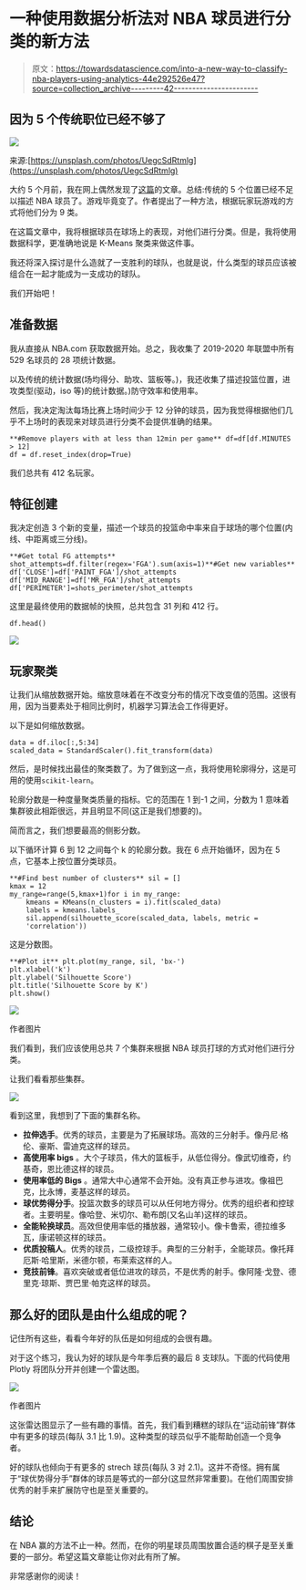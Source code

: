 # 一种使用数据分析法对 NBA 球员进行分类的新方法

> 原文：<https://towardsdatascience.com/into-a-new-way-to-classify-nba-players-using-analytics-44e292526e47?source=collection_archive---------42----------------------->

## 因为 5 个传统职位已经不够了

![](img/f669426577d8b1416f1354c804773786.png)

来源:[https://unsplash.com/photos/UegcSdRtmlg](https://unsplash.com/photos/UegcSdRtmlg)

大约 5 个月前，我在网上偶然发现了[这篇](https://www.thescore.com/nba/news/1974726)的文章。总结:传统的 5 个位置已经不足以描述 NBA 球员了。游戏毕竟变了。作者提出了一种方法，根据玩家玩游戏的方式将他们分为 9 类。

在这篇文章中，我将根据球员在球场上的表现，对他们进行分类。但是，我将使用数据科学，更准确地说是 K-Means 聚类来做这件事。

我还将深入探讨是什么造就了一支胜利的球队，也就是说，什么类型的球员应该被组合在一起才能成为一支成功的球队。

我们开始吧！

## 准备数据

我从直接从 NBA.com 获取数据开始。总之，我收集了 2019-2020 年联盟中所有 529 名球员的 28 项统计数据。

以及传统的统计数据(场均得分、助攻、篮板等。)，我还收集了描述投篮位置，进攻类型(驱动，iso 等)的统计数据。)防守效率和使用率。

然后，我决定淘汰每场比赛上场时间少于 12 分钟的球员，因为我觉得根据他们几乎不上场时的表现来对球员进行分类不会提供准确的结果。

```
**#Remove players with at less than 12min per game** df=df[df.MINUTES > 12]
df = df.reset_index(drop=True)
```

我们总共有 412 名玩家。

## **特征创建**

我决定创造 3 个新的变量，描述一个球员的投篮命中率来自于球场的哪个位置(内线、中距离或三分线)。

```
**#Get total FG attempts** shot_attempts=df.filter(regex='FGA').sum(axis=1)**#Get new variables** df['CLOSE']=df['PAINT_FGA']/shot_attempts
df['MID_RANGE']=df['MR_FGA']/shot_attempts
df['PERIMETER']=shots_perimeter/shot_attempts
```

这里是最终使用的数据帧的快照，总共包含 31 列和 412 行。

```
df.head()
```

![](img/970db03cdf79238c9e588dd73f247f7c.png)

## 玩家聚类

让我们从缩放数据开始。缩放意味着在不改变分布的情况下改变值的范围。这很有用，因为当要素处于相同比例时，机器学习算法会工作得更好。

以下是如何缩放数据。

```
data = df.iloc[:,5:34]
scaled_data = StandardScaler().fit_transform(data)
```

然后，是时候找出最佳的聚类数了。为了做到这一点，我将使用轮廓得分，这是可用的使用`scikit-learn`。

轮廓分数是一种度量聚类质量的指标。它的范围在 1 到-1 之间，分数为 1 意味着集群彼此相距很远，并且明显不同(这正是我们想要的)。

简而言之，我们想要最高的侧影分数。

以下循环计算 6 到 12 之间每个 k 的轮廓分数。我在 6 点开始循环，因为在 5 点，它基本上按位置分类球员。

```
**#Find best number of clusters** sil = []
kmax = 12
my_range=range(5,kmax+1)for i in my_range:
    kmeans = KMeans(n_clusters = i).fit(scaled_data)
    labels = kmeans.labels_
    sil.append(silhouette_score(scaled_data, labels, metric =  
    'correlation'))
```

这是分数图。

```
**#Plot it** plt.plot(my_range, sil, 'bx-')
plt.xlabel('k')
plt.ylabel('Silhouette Score')
plt.title('Silhouette Score by K')
plt.show()
```

![](img/f7776959eb09c39973849e9f77c370e0.png)

作者图片

我们看到，我们应该使用总共 7 个集群来根据 NBA 球员打球的方式对他们进行分类。

让我们看看那些集群。

![](img/a8166f6b16cda4cf54addfe78c32675f.png)

看到这里，我想到了下面的集群名称。

*   **拉伸选手**。优秀的球员，主要是为了拓展球场。高效的三分射手。像丹尼·格伦、豪斯、雷迪克这样的球员。
*   **高使用率 bigs** 。大个子球员，伟大的篮板手，从低位得分。像武切维奇，约基奇，恩比德这样的球员。
*   **使用率低的 Bigs** 。通常大中心通常不会开始。没有真正参与进攻。像祖巴克，比永博，麦基这样的球员。
*   **球优势得分手**。投篮次数多的球员可以从任何地方得分。优秀的组织者和控球者。主要明星。像哈登、米切尔、勒布朗(又名山羊)这样的球员。
*   **全能轮换球员**。高效但使用率低的播放器，通常较小。像卡鲁索，德拉维多瓦，康诺顿这样的球员。
*   **优质投稿人**。优秀的球员，二级控球手。典型的三分射手，全能球员。像托拜厄斯·哈里斯，米德尔顿，布莱索这样的人。
*   **竞技前锋**。喜欢突破或者低位进攻的球员，不是优秀的射手。像阿隆·戈登、德里克·琼斯、贾巴里·帕克这样的球员。

## 那么好的团队是由什么组成的呢？

记住所有这些，看看今年好的队伍是如何组成的会很有趣。

对于这个练习，我认为好的球队是今年季后赛的最后 8 支球队。下面的代码使用 Plotly 将团队分开并创建一个雷达图。

![](img/fb11908bd9670b1e109b2f4674050cef.png)

作者图片

这张雷达图显示了一些有趣的事情。首先，我们看到糟糕的球队在“运动前锋”群体中有更多的球员(每队 3.1 比 1.9)。这种类型的球员似乎不能帮助创造一个竞争者。

好的球队也倾向于有更多的 strech 球员(每队 3 对 2.1)。这并不奇怪。拥有属于“球优势得分手”群体的球员是等式的一部分(这显然非常重要)。在他们周围安排优秀的射手来扩展防守也是至关重要的。

## 结论

在 NBA 赢的方法不止一种。然而，在你的明星球员周围放置合适的棋子是至关重要的一部分。希望这篇文章能让你对此有所了解。

非常感谢你的阅读！